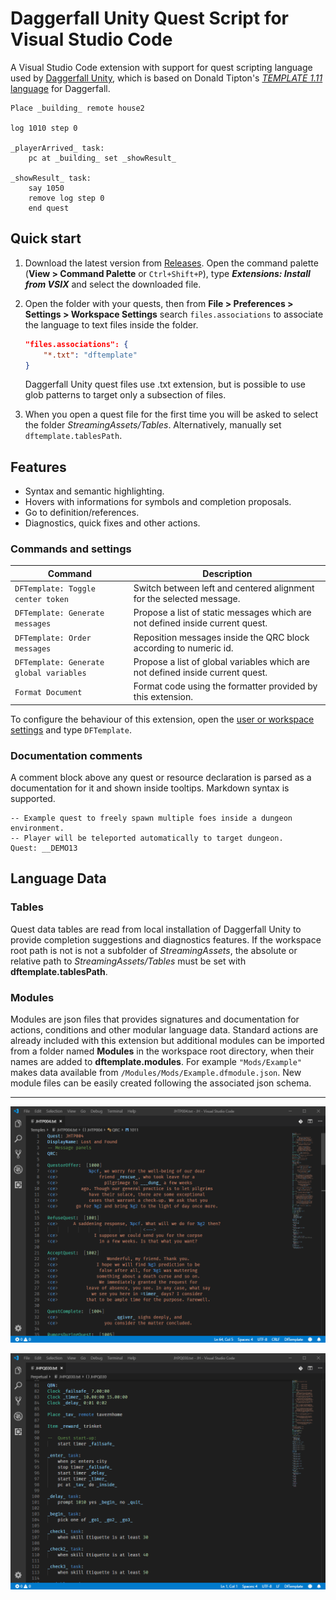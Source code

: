 # Daggerfall Unity Quest Script for Visual Studio Code

A Visual Studio Code extension with support for quest scripting language used by [Daggerfall Unity](https://github.com/Interkarma/daggerfall-unity), which is based on Donald Tipton's [_TEMPLATE 1.11_ language](http://www.dfworkshop.net/static_files/questing-source-docs.html) for Daggerfall.

```dftemplate
Place _building_ remote house2

log 1010 step 0

_playerArrived_ task:
    pc at _building_ set _showResult_

_showResult_ task:
    say 1050
    remove log step 0
    end quest
```

## Quick start

1. Download the latest version from [Releases](https://github.com/TheLacus/vscode-dftemplate/releases). Open the command palette (**View > Command Palette** or `Ctrl+Shift+P`), type **_Extensions: Install from VSIX_** and select the downloaded file.
2. Open the folder with your quests, then from **File > Preferences > Settings > Workspace Settings** search `files.associations` to associate the language to text files inside the folder.

    ```json
    "files.associations": {
        "*.txt": "dftemplate"
    }
    ```

    Daggerfall Unity quest files use .txt extension, but is possible to use glob patterns to target only a subsection of files.

3. When you open a quest file for the first time you will be asked to select the folder _StreamingAssets/Tables_. Alternatively, manually set `dftemplate.tablesPath`.

## Features

* Syntax and semantic highlighting.
* Hovers with informations for symbols and completion proposals.
* Go to definition/references.
* Diagnostics, quick fixes and other actions.

### Commands and settings

| Command | Description |
| --- | --- |
| `DFTemplate: Toggle center token` | Switch between left and centered alignment for the selected message. |
| `DFTemplate: Generate messages` | Propose a list of static messages which are not defined inside current quest. |
| `DFTemplate: Order messages` | Reposition messages inside the QRC block according to numeric id. |
| `DFTemplate: Generate global variables` | Propose a list of global variables which are not defined inside current quest. |
| `Format Document` | Format code using the formatter provided by this extension. |

To configure the behaviour of this extension, open the [user or workspace settings](https://code.visualstudio.com/docs/getstarted/settings) and type ```DFTemplate```.

### Documentation comments

A comment block above any quest or resource declaration is parsed as a documentation for it and shown inside tooltips. Markdown syntax is supported.

```
-- Example quest to freely spawn multiple foes inside a dungeon environment.
-- Player will be teleported automatically to target dungeon.
Quest: __DEMO13
```

## Language Data

### Tables

Quest data tables are read from local installation of Daggerfall Unity to provide completion suggestions and diagnostics features. If the workspace root path is not is not a subfolder of _StreamingAssets_, the absolute or relative path to _StreamingAssets/Tables_ must be set with **dftemplate.tablesPath**.

### Modules

Modules are json files that provides signatures and documentation for actions, conditions and other modular language data. Standard actions are already included with this extension but additional modules can be imported from a folder named **Modules** in the workspace root directory, when their names are added to **dftemplate.modules**. For example `"Mods/Example"` makes data available from `/Modules/Mods/Example.dfmodule.json`. New module files can be easily created following the associated json schema.

-----------------------------------------------------------------------------------------------------------

![QRC](images/qrc.png)

![QBN](images/qbn.png)
